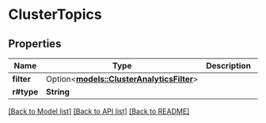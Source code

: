 # ClusterTopics

## Properties

Name | Type | Description | Notes
------------ | ------------- | ------------- | -------------
**filter** | Option<[**models::ClusterAnalyticsFilter**](ClusterAnalyticsFilter.md)> |  | [optional]
**r#type** | **String** |  | 

[[Back to Model list]](../README.md#documentation-for-models) [[Back to API list]](../README.md#documentation-for-api-endpoints) [[Back to README]](../README.md)


